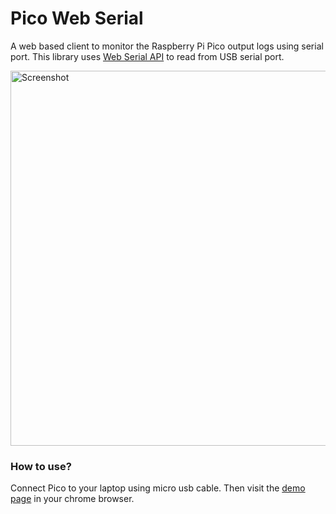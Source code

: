 # Pico Web Serial
A web based client to monitor the Raspberry Pi Pico output logs using serial port. This library uses [Web Serial API](https://developer.mozilla.org/en-US/docs/Web/API/Web_Serial_API) to read from USB serial port.

<img width="600" alt="Screenshot" src="https://github.com/user-attachments/assets/e9405117-75db-4ea5-a9d4-40875e02d613" />

### How to use?

Connect Pico to your laptop using micro usb cable. Then visit the [demo page](https://cyrils.github.io/pico-web-serial/serial.html) in your chrome browser.